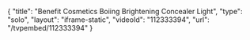 {
    "title": "Benefit Cosmetics Boiing Brightening Concealer  Light",
    "type": "solo",
    "layout": "iframe-static",
    "videoId": "112333394",
    "url": "\/tvpembed\/112333394"
}